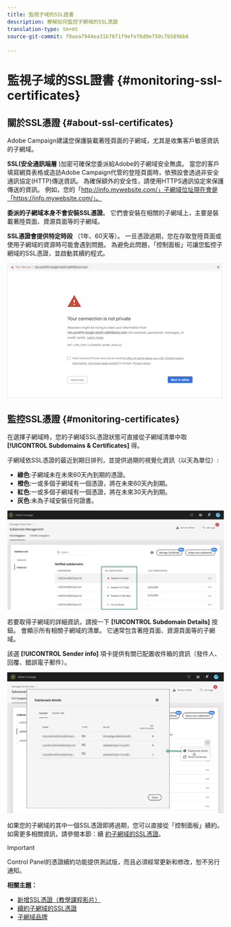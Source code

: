 ```yaml
---
title: 監視子域的SSL證書
description: 瞭解如何監控子網域的SSL憑證
translation-type: tm+mt
source-git-commit: f0aea7944ea31b76f1f9efef6d0e759c7b5896b6

---
```



# 監視子域的SSL證書 {#monitoring-ssl-certificates}

## 關於SSL憑證 {#about-ssl-certificates}

Adobe Campaign建議您保護裝載著陸頁面的子網域，尤其是收集客戶敏感資訊的子網域。

**SSL(安全通訊端層** )加密可確保您委派給Adobe的子網域安全無虞。 當您的客戶填寫網頁表格或造訪Adobe Campaign代管的登陸頁面時，依預設會透過非安全通訊協定(HTTP)傳送資訊。 為確保額外的安全性，請使用HTTPS通訊協定來保護傳送的資訊。 例如，您的「http://info.mywebsite.com/」子網域位址現在會是「https://info.mywebsite.com/」。

**委派的子網域本身不會安裝SSL憑證**。 它們會安裝在相關的子網域上，主要是裝載著陸頁面、資源頁面等的子網域。

**SSL憑證會提供特定時段** （1年、60天等）。 一旦憑證過期，您在存取登陸頁面或使用子網域的資源時可能會遇到問題。 為避免此問題，「控制面板」可讓您監控子網域的SSL憑證，並啟動其續約程式。

![](assets/no_certificate.png)

## 監控SSL憑證 {#monitoring-certificates}

在選擇子網域時，您的子網域SSL憑證狀態可直接從子網域清單中取 **[!UICONTROL Subdomains & Certificates]** 得。

子網域依SSL憑證的最近到期日排列，並提供過期的視覺化資訊（以天為單位）:

* **綠色**:子網域未在未來60天內到期的憑證。
* **橙色**:一或多個子網域有一個憑證，將在未來60天內到期。
* **紅色**:一或多個子網域有一個憑證，將在未來30天內到期。
* **灰色**:未為子域安裝任何證書。

![](assets/subdomains_list.png)

若要取得子網域的詳細資訊，請按一下 **[!UICONTROL Subdomain Details]** 按鈕。
會顯示所有相關子網域的清單。 它通常包含著陸頁面、資源頁面等的子網域。

該選 **[!UICONTROL Sender info]** 項卡提供有關已配置收件箱的資訊（發件人、回覆、錯誤電子郵件）。

![](assets/subdomain_details.png)

如果您的子網域的其中一個SSL憑證即將過期，您可以直接從「控制面板」續約。 如需更多相關資訊，請參閱本節：續 [約子網域的SSL憑證](../../subdomains-certificates/using/renewing-subdomain-certificate.md)。

>[!IMPORTANT]
>
>Control Panel的憑證續約功能提供測試版，而且必須經常更新和修改，恕不另行通知。

**相關主題：**

* [新增SSL憑證（教學課程影片）](https://docs.adobe.com/content/help/en/campaign-learn/campaign-standard-tutorials/administrating/control-panel/adding-ssl-certificates.html)
* [續約子網域的SSL憑證](../../subdomains-certificates/using/renewing-subdomain-certificate.md)
* [子網域品牌](../../subdomains-certificates/using/subdomains-branding.md)
